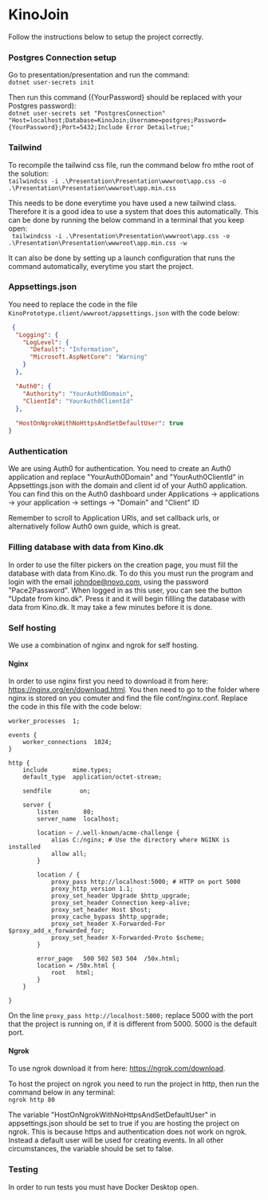 # KinoJoin

Follow the instructions below to setup the project correctly.

### Postgres Connection setup
Go to presentation/presentation and run the command: <br>
```dotnet user-secrets init```

Then run this command  ({YourPassword} should be replaced with your Postgres password): <br>
```dotnet user-secrets set "PostgresConnection" "Host=localhost;Database=KinoJoin;Username=postgres;Password={YourPassword};Port=5432;Include Error Detail=true;"```

### Tailwind
To recompile the tailwind css file, run the command below fro mthe root of the solution: <br>
```tailwindcss -i .\Presentation\Presentation\wwwroot\app.css -o .\Presentation\Presentation\wwwroot\app.min.css```

This needs to be done everytime you have used a new tailwind class. Therefore it is a good idea to use a system that does this automatically.
This can be done by running the below command in a terminal that you keep open: <br>
``` tailwindcss -i .\Presentation\Presentation\wwwroot\app.css -o .\Presentation\Presentation\wwwroot\app.min.css -w```

It can also be done by setting up a launch configuration that runs the command automatically, everytime you start the project.


### Appsettings.json
You need to replace the code in the file ```KinoPrototype.client/wwwroot/appsettings.json``` with the code below: <br>
```json
 {
  "Logging": {
    "LogLevel": {
      "Default": "Information",
      "Microsoft.AspNetCore": "Warning"
    }
  },

  "Auth0": {
    "Authority": "YourAuth0Domain",
    "ClientId": "YourAuth0ClientId"
  },
  
  "HostOnNgrokWithNoHttpsAndSetDefaultUser": true
}
```

### Authentication
We are using Auth0 for authentication. You need to create an Auth0 application and replace "YourAuth0Domain" and "YourAuth0ClientId" in Appsettings.json with the domain and client id of your Auth0 application.
You can find this on the Auth0 dashboard under
Applications -> applications -> your application -> settings ->
"Domain" and "Client" ID

Remember to scroll to Application URIs, and set callback urls, or alternatively follow Auth0 own guide, which is great.

### Filling database with data from Kino.dk
In order to use the filter pickers on the creation page, you must fill the database with data from Kino.dk. To do this you must run the program and login with the email johndoe@novo.com, using the password "Pace2Password". When logged in as this user, you can see the button "Update from kino.dk". Press it and it will begin fillling the database with data from Kino.dk. It may take a few minutes before it is done.

### Self hosting
We use  a combination of nginx and ngrok for self hosting. 

#### Nginx
In order to use nginx first you need to download it from here: https://nginx.org/en/download.html.
You then need to go to the folder where nginx is stored on you comuter and find the file conf/nginx.conf. Replace the code in this file with the code below:
```nginx
worker_processes  1;

events {
    worker_connections  1024;
}

http {
    include       mime.types;
    default_type  application/octet-stream;

    sendfile        on;

    server {
        listen       80;
        server_name  localhost;

        location ~ /.well-known/acme-challenge {
            alias C:/nginx; # Use the directory where NGINX is installed
            allow all;
        }

        location / {
            proxy_pass http://localhost:5000; # HTTP on port 5000
            proxy_http_version 1.1;
            proxy_set_header Upgrade $http_upgrade;
            proxy_set_header Connection keep-alive;
            proxy_set_header Host $host;
            proxy_cache_bypass $http_upgrade;
            proxy_set_header X-Forwarded-For $proxy_add_x_forwarded_for;
            proxy_set_header X-Forwarded-Proto $scheme;
        }

        error_page   500 502 503 504  /50x.html;
        location = /50x.html {
            root   html;
        }
    }

}
```

On the line ```proxy_pass http://localhost:5000;``` replace 5000 with the port that the project is running on, if it is different from 5000. 
5000 is the default port.

#### Ngrok

To use ngrok download it from here: https://ngrok.com/download.

To host the project on ngrok you need to run the project in http, then run the command below in any terminal: <br>
```ngrok http 80```

The variable "HostOnNgrokWithNoHttpsAndSetDefaultUser" in appsettings.json should be set to true if you are hosting the project on ngrok.
This is because https and authentication does not work on ngrok. Instead a default user will be used for creating events. In all other circumstances, the variable should be set to false.

### Testing
In order to run tests you must have Docker Desktop open.
